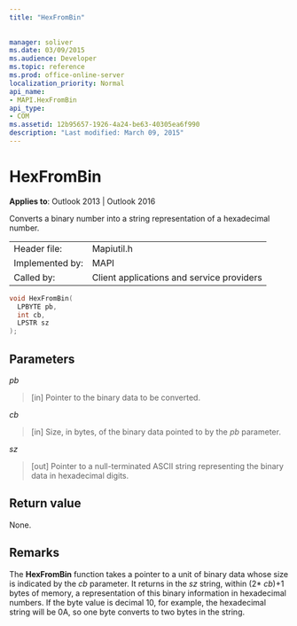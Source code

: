 ```yaml
---
title: "HexFromBin"
 
 
manager: soliver
ms.date: 03/09/2015
ms.audience: Developer
ms.topic: reference
ms.prod: office-online-server
localization_priority: Normal
api_name:
- MAPI.HexFromBin
api_type:
- COM
ms.assetid: 12b95657-1926-4a24-be63-40305ea6f990
description: "Last modified: March 09, 2015"
---
```


# HexFromBin

  
  
**Applies to**: Outlook 2013 | Outlook 2016 
  
Converts a binary number into a string representation of a hexadecimal number. 
  
|||
|:-----|:-----|
|Header file:  <br/> |Mapiutil.h  <br/> |
|Implemented by:  <br/> |MAPI  <br/> |
|Called by:  <br/> |Client applications and service providers  <br/> |
   
```cpp
void HexFromBin(
  LPBYTE pb,
  int cb,
  LPSTR sz
);
```

## Parameters

 _pb_
  
> [in] Pointer to the binary data to be converted. 
    
 _cb_
  
> [in] Size, in bytes, of the binary data pointed to by the  _pb_ parameter. 
    
 _sz_
  
> [out] Pointer to a null-terminated ASCII string representing the binary data in hexadecimal digits.
    
## Return value

None.
  
## Remarks

The **HexFromBin** function takes a pointer to a unit of binary data whose size is indicated by the  _cb_ parameter. It returns in the  _sz_ string, within (2*  _cb_)+1 bytes of memory, a representation of this binary information in hexadecimal numbers. If the byte value is decimal 10, for example, the hexadecimal string will be 0A, so one byte converts to two bytes in the string. 
  

